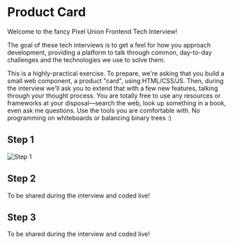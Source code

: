 # Product Card

Welcome to the fancy Pixel Union Frontend Tech Interview!

The goal of these tech interviews is to get a feel for how you approach
development, providing a platform to talk through common, day-to-day
challenges and the technologies we use to solve them.

This is a highly-practical exercise. To prepare, we're asking that you build a
small web component, a product "card", using HTML/CSS/JS. Then, during the
interview we'll ask you to extend that with a few new features, talking through
your thought process. You are totally free to use any resources or frameworks at your
disposal—search the web, look up something in a book, even ask me questions. Use
the tools you are comfortable with. No programming on whiteboards or balancing
binary trees :)

## Step 1

![Step 1](docs/step1.png)

## Step 2

To be shared during the interview and coded live!

## Step 3

To be shared during the interview and coded live!
